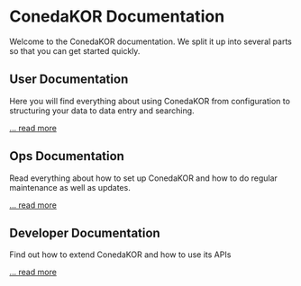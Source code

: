 # ConedaKOR Documentation

Welcome to the ConedaKOR documentation. We split it up into several parts so that you can get started quickly.

## User Documentation

Here you will find everything about using ConedaKOR from configuration to structuring your data to data entry and searching.

[… read more](user.md)


## Ops Documentation

Read everything about how to set up ConedaKOR and how to do regular maintenance as well as updates.

[… read more](ops.md)


## Developer Documentation

Find out how to extend ConedaKOR and how to use its APIs

[… read more](dev.md)

